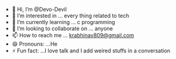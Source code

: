 - 👋 Hi, I’m @Devo-Devil
- 👀 I’m interested in ... every thing related to tech
- 🌱 I’m currently learning ... c programming
- 💞️ I’m looking to collaborate on ... anyone
- 📫 How to reach me ... krabhinav809@gmail.com
- 😄 Pronouns: ...He
- ⚡ Fun fact: ...I love talk and I add weired stuffs in a conversation

<!---
Devo-Devil/Devo-Devil is a ✨ special ✨ repository because its `README.md` (this file) appears on your GitHub profile.
You can click the Preview link to take a look at your changes.
--->
